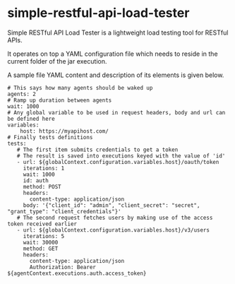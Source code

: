 # simple-restful-api-load-tester


Simple RESTful API Load Tester is a  lightweight load testing tool for RESTful APIs. 

It operates on top a YAML configuration file which needs to reside in the current folder of the jar execution.

A sample file YAML content and description of its elements is given below.

~~~~
# This says how many agents should be waked up
agents: 2
# Ramp up duration between agents
wait: 1000
# Any global variable to be used in request headers, body and url can be defined here
variables:
    host: https://myapihost.com/
# Finally tests definitions    
tests:
   # The first item submits credentials to get a token
   # The result is saved into executions keyed with the value of 'id'
   - url: ${globalContext.configuration.variables.host}/oauth/token
     iterations: 1
     wait: 1000
     id: auth
     method: POST
     headers:
       content-type: application/json 
     body: '{"client_id": "admin", "client_secret": "secret", "grant_type": "client_credentials"}'
   # The second request fetches users by making use of the access token received earlier
   - url: ${globalContext.configuration.variables.host}/v3/users
     iterations: 5
     wait: 30000
     method: GET
     headers:
       content-type: application/json 
       Authorization: Bearer ${agentContext.executions.auth.access_token}     



~~~~